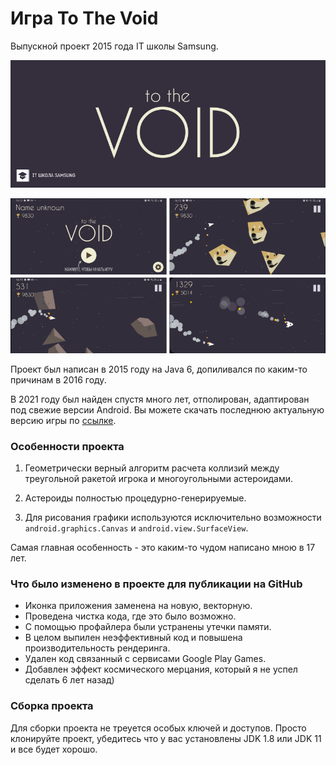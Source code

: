 # Игра To The Void

Выпускной проект 2015 года IT школы Samsung.

![logo game to the void](https://github.com/tonykolomeytsev/to-the-void/raw/master/screenshots/ill_github_header.png)

![](https://github.com/tonykolomeytsev/to-the-void/raw/master/screenshots/screens.png)

Проект был написан в 2015 году на Java 6, допиливался по каким-то причинам в 2016 году. 

В 2021 году был найден спустя много лет, отполирован, адаптирован под свежие версии Android. Вы можете скачать последнюю актуальную версию игры по [ссылке](https://github.com/tonykolomeytsev/to-the-void/releases/tag/v1.0).

### Особенности проекта

1. Геометрически верный алгоритм расчета коллизий между треугольной ракетой игрока и многоугольными астероидами.

2. Астероиды полностью процедурно-генерируемые.

3. Для рисования графики используются исключительно возможности `android.graphics.Canvas` и `android.view.SurfaceView`.

Самая главная особенность - это каким-то чудом написано мною в 17 лет.

### Что было изменено в проекте для публикации на GitHub

- Иконка приложения заменена на новую, векторную.
- Проведена чистка кода, где это было возможно.
- С помощью профайлера были устранены утечки памяти.
- В целом выпилен неэффективный код и повышена производительность рендеринга.
- Удален код связанный с сервисами Google Play Games.
- Добавлен эффект космического мерцания, который я не успел сделать 6 лет назад)

### Сборка проекта

Для сборки проекта не треуется особых ключей и доступов. Просто клонируйте проект, убедитесь что у вас установлены JDK 1.8 или JDK 11 и все будет хорошо.
